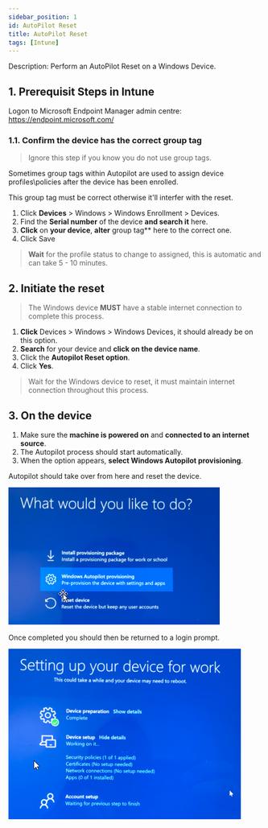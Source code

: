 ```yaml
---
sidebar_position: 1
id: AutoPilot Reset
title: AutoPilot Reset
tags: [Intune]
---
```

Description: Perform an AutoPilot Reset on a Windows Device.

## 1. Prerequisit Steps in Intune

Logon to Microsoft Endpoint Manager admin centre: https://endpoint.microsoft.com/

### 1.1. Confirm the device has the correct group tag

> Ignore this step if you know you do not use group tags.

Sometimes group tags within Autopilot are used to assign device profiles\policies after the device has been enrolled.

This group tag must be correct otherwise it'll interfer with the reset.

1. Click **Devices** > Windows > Windows Enrollment > Devices.
2. Find the **Serial number** of the device **and search it** here.
3. **Click** on **your device**, **alter** group tag** here to the correct one.
4. Click Save

> **Wait** for the profile status to change to assigned, this is automatic and can take 5 - 10 minutes.

## 2. Initiate the reset

> The Windows device **MUST** have a stable internet connection to complete this process.

1. **Click** Devices > Windows > Windows Devices, it should already be on this option.
2. **Search** for your device and **click on the device name**.
3. Click the **Autopilot Reset option**.
4. Click **Yes**.

> Wait for the Windows device to reset, it must maintain internet connection throughout this process.

## 3. On the device

1. Make sure the **machine is powered on** and **connected to an internet source**.
2. The Autopilot process should start automatically.
3. When the option appears, **select Windows Autopilot provisioning**.

Autopilot should take over from here and reset the device.

![Autopilot reset](../../static/img/Autopilot-Reset-onTheDevice-001.png)

Once completed you should then be returned to a login prompt.

![device setup](../../static/img/Autopilot-Reset-onTheDevice-002.png)